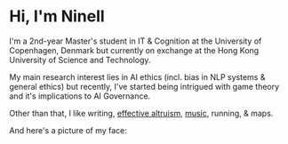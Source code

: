 # Hi, I'm Ninell

I'm a 2nd-year Master's student in IT & Cognition at the University of Copenhagen, Denmark but currently on exchange at the Hong Kong University of Science and Technology.

My main research interest lies in AI ethics (incl. bias in NLP systems & general ethics) but recently, I've started being intrigued with game theory and it's implications to AI Governance.

Other than that, I like writing, [effective altruism](https://www.effectivealtruism.org/), [music](https://open.spotify.com/user/nellsn?si=4087744fb08f4509), running, & maps.

And here's a picture of my face:

